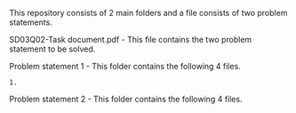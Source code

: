 This repository consists of 2 main folders and a file consists of two problem statements.

SD03Q02-Task document.pdf - This file contains the two problem statement to be solved.

Problem statement 1 - This folder contains the following 4 files.
    
    1. 
Problem statement 2 - This folder contains the following 4 files.


